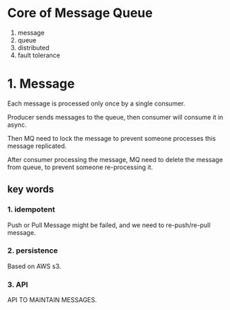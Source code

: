 # Core of Message Queue

1. message
2. queue
3. distributed
4. fault tolerance

# 1. Message

Each message is processed only once by a single consumer.

Producer sends messages to the queue, then consumer will consume it in async.

Then MQ need to lock the message to prevent someone processes this message replicated.

After consumer processing the message, MQ need to delete the message from queue, to prevent
someone re-processing it.

## key words

### 1. idempotent

Push or Pull Message might be failed, and we need to re-push/re-pull message.

### 2. persistence

Based on AWS s3.

### 3. API

API TO MAINTAIN MESSAGES.

